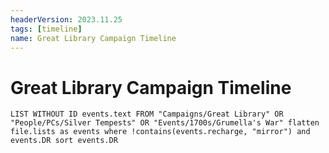 ```yaml
---
headerVersion: 2023.11.25
tags: [timeline]
name: Great Library Campaign Timeline
---
```

# Great Library Campaign Timeline

```dataview
LIST WITHOUT ID events.text FROM "Campaigns/Great Library" OR "People/PCs/Silver Tempests" OR "Events/1700s/Grumella's War" flatten file.lists as events where !contains(events.recharge, "mirror") and events.DR sort events.DR
```
